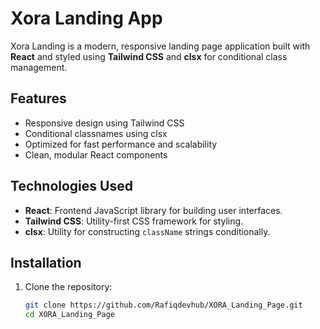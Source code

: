 # Xora Landing App

Xora Landing is a modern, responsive landing page application built with **React** and styled using **Tailwind CSS** and **clsx** for conditional class management.

## Features

- Responsive design using Tailwind CSS
- Conditional classnames using clsx
- Optimized for fast performance and scalability
- Clean, modular React components

## Technologies Used

- **React**: Frontend JavaScript library for building user interfaces.
- **Tailwind CSS**: Utility-first CSS framework for styling.
- **clsx**: Utility for constructing `className` strings conditionally.

## Installation

1. Clone the repository:
   ```bash
   git clone https://github.com/Rafiqdevhub/XORA_Landing_Page.git
   cd XORA_Landing_Page
   ```
